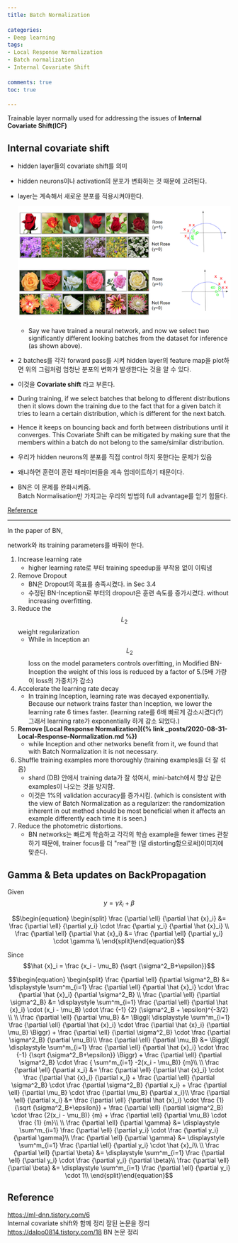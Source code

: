 ```yaml
---
title: Batch Normalization

categories:
- Deep learning
tags:
- Local Response Normalization
- Batch normalization
- Internal Covariate Shift

comments: true
toc: true

---
```


Trainable layer normally used for addressing the issues of **Internal Covariate Shift(ICF)**    

## Internal covariate shift   
- hidden layer들의 covariate shift를 의미 
- hidden neurons이나 activation의 분포가 변화하는 것 때문에 고려된다.            
- layer는 계속해서 새로운 분포를 적용시켜야한다.     
     
     ![ICF](/assets/img/BN/ICF.png)    
    - Say we have trained a neural network, and now we select two significantly different looking batches from the dataset for inference (as shown above).    
- 2 batches를 각각 forward pass를 시켜 hidden layer의 feature map을 plot하면 위의 그림처럼 엄청난 분포의 변화가 발생한다는 것을 알 수 있다.   
- 이것을 **Covariate shift** 라고 부른다.    
-  During training, if we select batches that belong to different distributions then it slows down the training due to the fact that for a given batch it tries to learn a certain distribution, which is different for the next batch.    
-  Hence it keeps on bouncing back and forth between distributions until it converges. This Covariate Shift can be mitigated by making sure that the members within a batch do not belong to the same/similar distribution.        
     
- 우리가 hidden neurons의 분포를 직접 control 하지 못한다는 문제가 있음    
- 왜냐하면 훈련이 훈련 패러미터들을 계속 업데이트하기 때문이다.    
- BN은 이 문제를 완화시켜줌.      
Batch Normalisation만 가지고는 우리의 방법의 full advantage를 얻기 힘들다.    

[Reference](https://towardsdatascience.com/difference-between-local-response-normalization-and-batch-normalization-272308c034ac)    

<!-- <pre id="Update Rule of Gamma and Beta" style="display:hidden;">
    \begin{algorithm}
    \caption{Update Rule of Gamma and Beta}
    \begin{algorithmic}

    \FUNCTION {BackPropagation}{$A, \vec{b}$}
    \STATE Converts a system $A\vec{x} = \vec{b}$ to an upper-triangular system $U\vec{x} = \vec{y}$  
    \STATE Assumes invertible $A \isin \reals^{n \times n}$ and $\vec{b} \isin \reals^{n}$.
    \STATE $U, \vec{y} \leftarrow A, \vec{b}$
        \FOR{$p = 1$ \TO $n$}
            \STATE *Optionally insert pivoting code here*  
            \STATE $s \leftarrow \frac 1 {u_{pp}}$
            \STATE $y_p \leftarrow s \cdot y_p$
            \FOR{$c = p$ \TO $n$}
                \STATE $u_{pc} \leftarrow s \cdot u_{pc}$
            \ENDFOR
            \FOR{$r = p + 1$ \TO $n$}
                \STATE $s \leftarrow {-u_{rp}}$
                \STATE $y_r \leftarrow y_r + s \cdot y_p$
                \FOR{$c=p$ \TO $n$}
                    \STATE ${u_{rc}} \leftarrow {u_{rc}} + s \cdot u_{pc}$
                \ENDFOR
            \ENDFOR
        \ENDFOR
    \RETURN $U, \vec{y}$
    \ENDFUNCTION  
    
    \FUNCTION {Backward-Substitution}{$U, \vec{y}$}
    \STATE Solves upper-triangular systems $U\vec{x} = \vec{y}$  for  $\vec{x}$.
    \STATE $\vec{x} \leftarrow \vec{y}$
        \FOR{$p = n$ \TO $1$}
            \FOR{$r = 1$ \TO $p - 1$}
                \STATE $x_{r} \leftarrow x_{r} - \frac {u_{rp}x_p} {u_{pp}}$
            \ENDFOR
        \ENDFOR
    \RETURN $\vec{x}$
    \ENDFUNCTION
    \end{algorithmic}
    \end{algorithm}
</pre> -->


-------------

In the paper of BN,    
    
network와 its training parameters를 바꿔야 한다.    

1. Increase learning rate    
    - higher learning rate로 부터 training speedup을 부작용 없이 이뤄냄
2. Remove Dropout    
    - BN은 Dropout의 목표를 충족시켰다. in Sec 3.4
    - 수정된 BN-Inception로 부터의 dropout은 훈련 속도를 증가시켰다. without increasing overfitting.
3. Reduce the $$L_2$$ weight regularization
    - While in Inception an $$L_2$$ loss on the model parameters controls overfitting, in Modified BN-Inception the weight of this loss is reduced by a factor of 5.(5배 가량 이 loss의 가중치가 감소)
4. Accelerate the learning rate decay
    - In training Inception, learning rate was decayed exponentially.    Because our network trains faster than Inception, we lower the learning rate 6 times faster. (learning rate를 6배 빠르게 감소시켰다(?) 그래서 learning rate가 exponentially 하게 감소 되었다.)
5. **Remove [Local Response Normalization]({% link _posts/2020-08-31-Local-Response-Normalization.md %})**
    - while Inception and other networks benefit from it, we found that with Batch Normalization it is not necessary. 
6. Shuffle training examples more thoroughly (training examples을 더 잘 섞음)    
    - shard (DB) 안에서 training data가 잘 섞여서, mini-batch에서 항상 같은 examples이 나오는 것을 방지함.
    - 이것은 1%의 validation accuracy를 증가시킴. (which is consistent with the view of Batch Normalization as a regularizer: the randomization inherent in out method should be most beneficial when it affects an example differently each time it is seen.)
7. Reduce the photometric distortions.
    - BN networks는 빠르게 학습하고 각각의 학습 example을 fewer times 관찰하기 때문에, trainer focus를 더 "real"한 (덜 distorting함으로써)이미지에 맞춘다. 

## Gamma & Beta updates on BackPropagation
     
Given $$y = \gamma \hat {x}_i + \beta$$     
     
$$\begin{equation} \begin{split}     
\frac {\partial \ell} {\partial \hat {x}_i} &= \frac {\partial \ell} {\partial y_i} \cdot \frac {\partial y_i} {\partial \hat {x}_i} \\
\frac {\partial \ell} {\partial \hat {x}_i} &= \frac {\partial \ell} {\partial y_i} \cdot \gamma \\
\end{split}\end{equation}$$     
    
Since $$\hat {x}_i = \frac {x_i - \mu_B} {\sqrt {\sigma^2_B+\epsilon}}$$     
     
$$\begin{equation} \begin{split}
\frac {\partial \ell} {\partial \sigma^2_B} &= \displaystyle \sum^m_{i=1} \frac {\partial \ell} {\partial \hat {x}_i} \cdot \frac {\partial \hat {x}_i} {\partial \sigma^2_B} \\     
\frac {\partial \ell} {\partial \sigma^2_B} &= \displaystyle \sum^m_{i=1} \frac {\partial \ell} {\partial \hat {x}_i} \cdot (x_i - \mu_B) \cdot \frac {-1} {2} (\sigma^2_B + \epsilon)^{-3/2} \\ 
\\
\frac {\partial \ell} {\partial \mu_B} &= \Biggl( \displaystyle \sum^m_{i=1} \frac {\partial \ell} {\partial \hat {x}_i} \cdot \frac {\partial \hat {x}_i} {\partial \mu_B} \Biggr) + \frac {\partial \ell} {\partial \sigma^2_B} \cdot  \frac {\partial \sigma^2_B} {\partial \mu_B}\\
\frac {\partial \ell} {\partial \mu_B} &= \Biggl( \displaystyle \sum^m_{i=1} \frac {\partial \ell} {\partial \hat {x}_i} \cdot \frac {-1} {\sqrt {\sigma^2_B+\epsilon}} \Biggr) + \frac {\partial \ell} {\partial \sigma^2_B} \cdot  \frac { \sum^m_{i=1} -2(x_i - \mu_B)} {m}\\
\\
\frac {\partial \ell} {\partial x_i} &= \frac {\partial \ell} {\partial \hat {x}_i} \cdot \frac {\partial \hat {x}_i} {\partial x_i} + \frac {\partial \ell} {\partial \sigma^2_B} \cdot \frac {\partial \sigma^2_B} {\partial x_i} + \frac {\partial \ell} {\partial \mu_B} \cdot \frac {\partial \mu_B} {\partial x_i}\\
\frac {\partial \ell} {\partial x_i} &= \frac {\partial \ell} {\partial \hat {x}_i} \cdot \frac {1} {\sqrt {\sigma^2_B+\epsilon}} + \frac {\partial \ell} {\partial \sigma^2_B} \cdot \frac {2(x_i - \mu_B)} {m} + \frac {\partial \ell} {\partial \mu_B} \cdot \frac {1} {m}\\
\\
\frac {\partial \ell} {\partial \gamma} &= \displaystyle \sum^m_{i=1} \frac {\partial \ell} {\partial y_i} \cdot \frac {\partial y_i} {\partial \gamma}\\
\frac {\partial \ell} {\partial \gamma} &= \displaystyle \sum^m_{i=1} \frac {\partial \ell} {\partial y_i} \cdot \hat {x}_i\\
\\
\frac {\partial \ell} {\partial \beta} &= \displaystyle \sum^m_{i=1} \frac {\partial \ell} {\partial y_i} \cdot \frac {\partial y_i} {\partial \beta}\\
\frac {\partial \ell} {\partial \beta} &= \displaystyle \sum^m_{i=1} \frac {\partial \ell} {\partial y_i} \cdot 1\\
\end{split}\end{equation}$$     

## Reference
<https://ml-dnn.tistory.com/6>    
Internal covariate shift와 함께 정리 잘된 논문을 정리
<https://dalpo0814.tistory.com/18> BN 논문 정리

<!-- <script>
    pseudocode.renderElement(document.getElementById("Update Rule of Gamma and Beta"));
</script> -->
